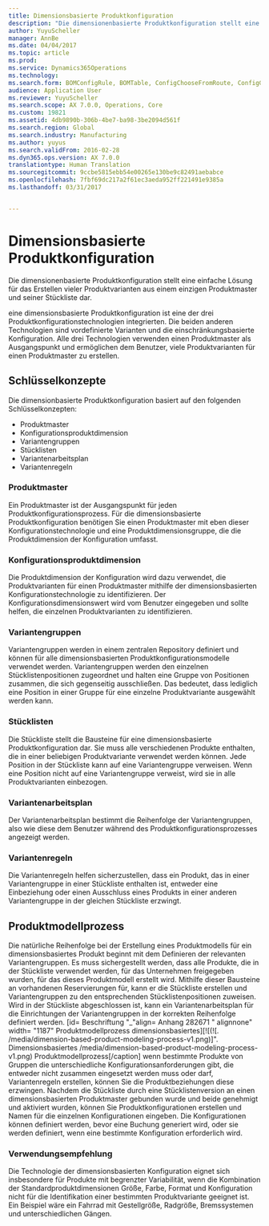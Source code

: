 ```yaml
---
title: Dimensionsbasierte Produktkonfiguration
description: "Die dimensionenbasierte Produktkonfiguration stellt eine einfache Lösung für das Erstellen vieler Produktvarianten aus einem einzigen Produktmaster und seiner Stückliste dar."
author: YuyuScheller
manager: AnnBe
ms.date: 04/04/2017
ms.topic: article
ms.prod: 
ms.service: Dynamics365Operations
ms.technology: 
ms.search.form: BOMConfigRule, BOMTable, ConfigChooseFromRoute, ConfigGroup, ConfigHierarchy, EcoResDimensionBasedConfiguration
audience: Application User
ms.reviewer: YuyuScheller
ms.search.scope: AX 7.0.0, Operations, Core
ms.custom: 19821
ms.assetid: 4db9890b-306b-4be7-ba98-3be2094d561f
ms.search.region: Global
ms.search.industry: Manufacturing
ms.author: yuyus
ms.search.validFrom: 2016-02-28
ms.dyn365.ops.version: AX 7.0.0
translationtype: Human Translation
ms.sourcegitcommit: 9ccbe5815ebb54e00265e130be9c82491aebabce
ms.openlocfilehash: 7fbf69dc217a2f61ec3aeda952ff221491e9385a
ms.lasthandoff: 03/31/2017


---
```


# <a name="dimension-based-product-configuration"></a>Dimensionsbasierte Produktkonfiguration

Die dimensionenbasierte Produktkonfiguration stellt eine einfache Lösung für das Erstellen vieler Produktvarianten aus einem einzigen Produktmaster und seiner Stückliste dar.

eine dimensionsbasierte Produktkonfiguration ist eine der drei Produktkonfigurationstechnologien integrierten. Die beiden anderen Technologien sind vordefinierte Varianten und die einschränkungsbasierte Konfiguration. Alle drei Technologien verwenden einen Produktmaster als Ausgangspunkt und ermöglichen dem Benutzer, viele Produktvarianten für einen Produktmaster zu erstellen.

## <a name="key-concepts"></a>Schlüsselkonzepte
Die dimensionbasierte Produktkonfiguration basiert auf den folgenden Schlüsselkonzepten:

-   Produktmaster
-   Konfigurationsproduktdimension
-   Variantengruppen
-   Stücklisten
-   Variantenarbeitsplan
-   Variantenregeln

### <a name="product-masters"></a>Produktmaster

Ein Produktmaster ist der Ausgangspunkt für jeden Produktkonfigurationsprozess. Für die dimensionsbasierte Produktkonfiguration benötigen Sie einen Produktmaster mit eben dieser Konfigurationstechnologie und eine Produktdimensionsgruppe, die die Produktdimension der Konfiguration umfasst.

### <a name="configuration-product-dimension"></a>Konfigurationsproduktdimension

Die Produktdimension der Konfiguration wird dazu verwendet, die Produktvarianten für einen Produktmaster mithilfe der dimensionsbasierten Konfigurationstechnologie zu identifizieren. Der Konfigurationsdimensionswert wird vom Benutzer eingegeben und sollte helfen, die einzelnen Produktvarianten zu identifizieren.

### <a name="configuration-groups"></a>Variantengruppen

Variantengruppen werden in einem zentralen Repository definiert und können für alle dimensionsbasierten Produktkonfigurationsmodelle verwendet werden. Variantengruppen werden den einzelnen Stücklistenpositionen zugeordnet und halten eine Gruppe von Positionen zusammen, die sich gegenseitig ausschließen. Das bedeutet, dass lediglich eine Position in einer Gruppe für eine einzelne Produktvariante ausgewählt werden kann.

### <a name="bill-of-materials-bom"></a>Stücklisten

Die Stückliste stellt die Bausteine für eine dimensionsbasierte Produktkonfiguration dar. Sie muss alle verschiedenen Produkte enthalten, die in einer beliebigen Produktvariante verwendet werden können. Jede Position in der Stückliste kann auf eine Variantengruppe verweisen. Wenn eine Position nicht auf eine Variantengruppe verweist, wird sie in alle Produktvarianten einbezogen.

### <a name="configuration-route"></a>Variantenarbeitsplan

Der Variantenarbeitsplan bestimmt die Reihenfolge der Variantengruppen, also wie diese dem Benutzer während des Produktkonfigurationsprozesses angezeigt werden.

### <a name="configuration-rules"></a>Variantenregeln

Die Variantenregeln helfen sicherzustellen, dass ein Produkt, das in einer Variantengruppe in einer Stückliste enthalten ist, entweder eine Einbeziehung oder einen Ausschluss eines Produkts in einer anderen Variantengruppe in der gleichen Stückliste erzwingt.

## <a name="product-modeling-process"></a>Produktmodellprozess
Die natürliche Reihenfolge bei der Erstellung eines Produktmodells für ein dimensionsbasiertes Produkt beginnt mit dem Definieren der relevanten Variantengruppen. Es muss sichergestellt werden, dass alle Produkte, die in der Stückliste verwendet werden, für das Unternehmen freigegeben wurden, für das dieses Produktmodell erstellt wird. Mithilfe dieser Bausteine an vorhandenen Reservierungen für, kann er die Stückliste erstellen und Variantengruppen zu den entsprechenden Stücklistenpositionen zuweisen. Wird in der Stückliste abgeschlossen ist, kann ein Variantenarbeitsplan für die Einrichtungen der Variantengruppen in der korrekten Reihenfolge definiert werden. \[id= Beschriftung "\_"align= Anhang 282671 " alignnone" width= "1187" Produktmodellprozess dimensionsbasiertes\][![(![. /media/dimension-based-product-modeling-process-v1.png)]". Dimensionsbasiertes /media/dimension-based-product-modeling-process-v1.png) Produktmodellprozess\[/caption\] wenn bestimmte Produkte von Gruppen die unterschiedliche Konfigurationsanforderungen gibt, die entweder nicht zusammen eingesetzt werden muss oder darf, Variantenregeln erstellen, können Sie die Produktbeziehungen diese erzwingen. Nachdem die Stückliste durch eine Stücklistenversion an einen dimensionsbasierten Produktmaster gebunden wurde und beide genehmigt und aktiviert wurden, können Sie Produktkonfigurationen erstellen und Namen für die einzelnen Konfigurationen eingeben. Die Konfigurationen können definiert werden, bevor eine Buchung generiert wird, oder sie werden definiert, wenn eine bestimmte Konfiguration erforderlich wird.

### <a name="suggested-use"></a>Verwendungsempfehlung

Die Technologie der dimensionsbasierten Konfiguration eignet sich insbesondere für Produkte mit begrenzter Variabilität, wenn die Kombination der Standardproduktdimensionen Größe, Farbe, Format und Konfiguration nicht für die Identifikation einer bestimmten Produktvariante geeignet ist. Ein Beispiel wäre ein Fahrrad mit Gestellgröße, Radgröße, Bremssystemen und unterschiedlichen Gängen.


